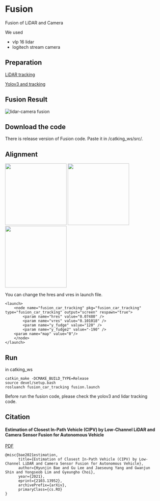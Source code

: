 # Fusion
Fusion of LiDAR and Camera 

We used
- vlp 16 lidar 
- logitech stream camera

## Preparation
[LiDAR tracking](https://github.com/DGIST-ARTIV/Lidar)

[Yolov3 and tracking](https://github.com/DGIST-ARTIV/VISION/tree/master/%EA%B0%9D%EC%B2%B4)

## Fusion Result 
![lidar-camera fusion](https://user-images.githubusercontent.com/42258047/112603687-b03d3680-8e58-11eb-8b0b-a8c307c6f01a.gif)

## Download the code
There is release version of Fusion code.
Paste it in /catking_ws/src/.

## Alignment

<img src = "https://user-images.githubusercontent.com/42258047/112604286-4bcea700-8e59-11eb-976a-e8c7d83d2989.png" width="200px"> <img src = "https://user-images.githubusercontent.com/42258047/112604280-4a9d7a00-8e59-11eb-9646-d51eba01009e.png" width="200px"> <img src = "https://user-images.githubusercontent.com/42258047/112604283-4b361080-8e59-11eb-8ba0-ac3882bee252.png" width="200px">

You can change the hres and vres in launch file. 

```
<launch>
    <node name="fusion_car_tracking" pkg="fusion_car_tracking" type="fusion_car_tracking" output="screen" respawn="true">
        <param name="hres" value="0.07480" />
        <param name="vres" value="0.101018" />
        <param name="y_fudge" value="120" />
        <param name="y_fudge2" value="-190" />
	<param name="map" value="0"/>
    </node>
</launch>
```

## Run 
in catking_ws

```
catkin_make -DCMAKE_BUILD_TYPE=Release
source devel/setup.bash
rosluanch fusion_car_tracking fusion.launch
```

Before run the fusion code, please check the yolov3 and lidar tracking code.


## Citation
#### Estimation of Closest In-Path Vehicle (CIPV) by Low-Channel LiDAR and Camera Sensor Fusion for Autonomous Vehicle
[PDF](https://arxiv.org/pdf/2103.13952.pdf)

```
@misc{bae2021estimation,
      title={Estimation of Closest In-Path Vehicle (CIPV) by Low-Channel LiDAR and Camera Sensor Fusion for Autonomous Vehicle}, 
      author={Hyunjin Bae and Gu Lee and Jaeseung Yang and Gwanjun Shin and Yongseob Lim and Gyeungho Choi},
      year={2021},
      eprint={2103.13952},
      archivePrefix={arXiv},
      primaryClass={cs.RO}
}
```
